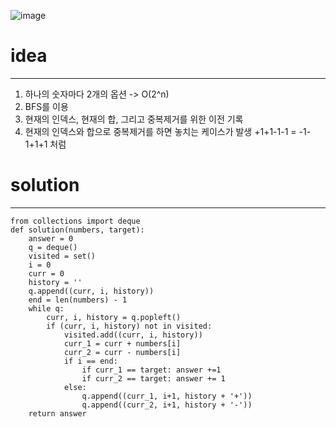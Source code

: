 ![image](https://user-images.githubusercontent.com/89527573/214315920-5678a147-fd59-4c0c-81b8-53c91a6a7fe3.png)

# idea
---
1. 하나의 숫자마다 2개의 옵션 -> O(2^n)
2. BFS를 이용
3. 현재의 인덱스, 현재의 합, 그리고 중복제거를 위한 이전 기록
4. 현재의 인덱스와 합으로 중복제거를 하면 놓치는 케이스가 발생  +1+1-1-1 = -1-1+1+1 처럼

# solution
----
```
from collections import deque
def solution(numbers, target):
    answer = 0
    q = deque()
    visited = set()
    i = 0
    curr = 0
    history = ''
    q.append((curr, i, history))
    end = len(numbers) - 1
    while q:
        curr, i, history = q.popleft()
        if (curr, i, history) not in visited:
            visited.add((curr, i, history))
            curr_1 = curr + numbers[i]
            curr_2 = curr - numbers[i]  
            if i == end:
                if curr_1 == target: answer +=1
                if curr_2 == target: answer += 1
            else:
                q.append((curr_1, i+1, history + '+'))
                q.append((curr_2, i+1, history + '-'))       
    return answer
